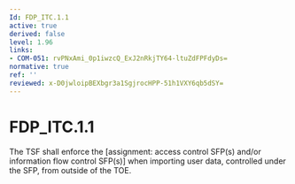 ```yaml
---
Id: FDP_ITC.1.1
active: true
derived: false
level: 1.96
links:
- COM-051: rvPNxAmi_0p1iwzcQ_ExJ2nRkjTY64-ltuZdFPFdyDs=
normative: true
ref: ''
reviewed: x-D0jwloipBEXbgr3a1SgjrocHPP-51h1VXY6qb5dSY=
---
```


# FDP_ITC.1.1

The TSF shall enforce the [assignment: access control SFP(s) and/or information flow control SFP(s)] when importing user data, controlled under the SFP, from outside of the TOE.